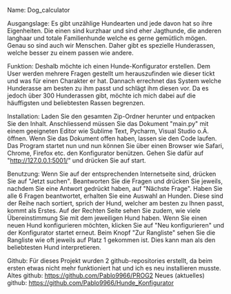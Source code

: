 Name:
Dog_calculator

Ausgangslage:
Es gibt unzählige Hundearten und jede davon hat so ihre Eigenheiten. Die einen sind kurzhaar und sind eher Jagthunde, die anderen langhaar und totale Familienhunde welche es gerne gemütlich mögen. Genau so sind auch wir Menschen. Daher gibt es spezielle Hunderassen, welche besser zu einem passen wie andere. 

Funktion:
Deshalb möchte ich einen Hunde-Konfigurator erstellen. Dem User werden mehrere Fragen gestellt um herauszufinden wie dieser tickt und was für einen Charakter er hat. Dannach errechnet das System welche Hunderasse am besten zu ihm passt und schlägt ihm diesen vor. 
Da es jedoch über 300 Hunderassen gibt, möchte ich mich dabei auf die häuffigsten und beliebtesten Rassen begrenzen.

Installation:
Laden Sie den gesamten Zip-Ordner herunter und entpacken Sie den Inhalt. Anschliessend müssen Sie das Dokument "main.py" mit einem geeigneten Editor wie Sublime Text, Pycharm, Visual Studio o.Ä. öffnen. Wenn Sie das Dokument offen haben, lassen sie den Code laufen. Das Program startet nun und nun können Sie über einen Browser wie Safari, Chrome, Firefox etc. den Konfigurator benützen. Gehen Sie dafür auf "http://127.0.0.1:5001/" und drücken Sie auf start.

Benutzung:
Wenn Sie auf der entsprechenden Internetseite sind, drücken Sie auf "Jetzt suchen". Beantworten Sie die Fragen und drücken Sie jeweils, nachdem Sie eine Antwort gedrückt haben, auf "Nächste Frage". Haben Sie alle 6 Fragen beantwortet, erhalten Sie eine Auswahl an Hunden. Diese sind der Reihe nach sortiert, sprich der Hund, welcher am besten zu Ihnen passt, kommt als Erstes. Auf der Rechten Seite sehen Sie zudem, wie viele Übereinstimmung Sie mit dem jeweiligen Hund haben. Wenn Sie einen neuen Hund konfigurieren möchten, klicken Sie auf "Neu konfigurieren" und der Konfigurator startet erneut.
Beim Knopf "Zur Rangliste" sehen Sie die Rangliste wie oft jeweils auf Platz 1 gekommen ist. Dies kann man als den beliebtesten Hund interpretieren.

Github:
Für dieses Projekt wurden 2 github-repositories erstellt, da beim ersten etwas nicht mehr funktioniert hat und ich es neu installieren musste. 
Altes github: https://github.com/Pablo9966/PROG2
Neues (aktuelles) github: https://github.com/Pablo9966/Hunde_Konfigurator